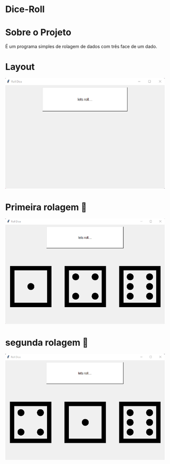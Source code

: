 # Dice-Roll

# Sobre o Projeto 
  É um programa simples de rolagem de dados com três face de um dado.

# Layout 
![layout Lonig1](https://github.com/Amarilha/Dice-Roll/blob/main/Roll%20Dice-Imagem/Captura%20de%20tela%202023-01-10%20193041.png)

# Primeira rolagem 🎲
![layout Lonig1](https://github.com/Amarilha/Dice-Roll/blob/main/Roll%20Dice-Imagem/Captura%20de%20tela%202023-01-10%20193346.png)

# segunda rolagem 🎲
![layout Lonig1](https://github.com/Amarilha/Dice-Roll/blob/main/Roll%20Dice-Imagem/Captura%20de%20tela%202023-01-10%20193454.png)


